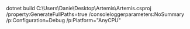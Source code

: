 dotnet build C:\Users\Danie\Desktop\Artemis\Artemis.csproj /property:GenerateFullPaths=true /consoleloggerparameters:NoSummary /p:Configuration=Debug /p:Platform="AnyCPU"